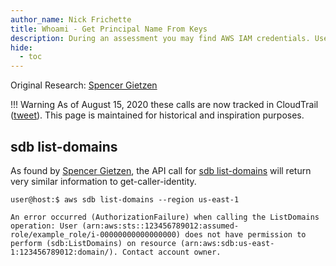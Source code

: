 ```yaml
---
author_name: Nick Frichette
title: Whoami - Get Principal Name From Keys
description: During an assessment you may find AWS IAM credentials. Use these tactics to identify the principal of the keys.
hide:
  - toc
---
```


Original Research: [Spencer Gietzen](https://twitter.com/SpenGietz/status/1283843401008336896)

!!! Warning
    As of August 15, 2020 these calls are now tracked in CloudTrail ([tweet](https://twitter.com/tacertain/status/1294726441850900480)). This page is maintained for historical and inspiration purposes.

## sdb list-domains
As found by [Spencer Gietzen](https://twitter.com/SpenGietz/status/1283843401008336896), the API call for [sdb list-domains](https://awscli.amazonaws.com/v2/documentation/api/latest/reference/sdb/list-domains.html) will return very similar information to get-caller-identity.

```
user@host:$ aws sdb list-domains --region us-east-1

An error occurred (AuthorizationFailure) when calling the ListDomains operation: User (arn:aws:sts::123456789012:assumed-role/example_role/i-00000000000000000) does not have permission to perform (sdb:ListDomains) on resource (arn:aws:sdb:us-east-1:123456789012:domain/). Contact account owner.
```